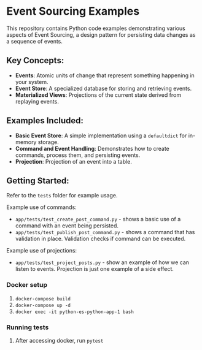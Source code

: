 # Event Sourcing Examples

This repository contains Python code examples demonstrating various aspects of Event Sourcing, a design pattern for persisting data changes as a sequence of events.

## Key Concepts:

- **Events**: Atomic units of change that represent something happening in your system.
- **Event Store**: A specialized database for storing and retrieving events.
- **Materialized Views**: Projections of the current state derived from replaying events.

## Examples Included:

- **Basic Event Store**: A simple implementation using a `defaultdict` for in-memory storage.
- **Command and Event Handling**: Demonstrates how to create commands, process them, and persisting events.
- **Projection**: Projection of an event into a table.

## Getting Started:

Refer to the `tests` folder for example usage.

Example use of commands:
- `app/tests/test_create_post_command.py` - shows a basic use of a command with an event being persisted.
- `app/tests/test_publish_post_command.py` - shows a command that has validation in place. Validation checks if command can be executed.

Example use of projections:
- `app/tests/test_project_posts.py` - show an example of how we can listen to events. Projection is just one example of a side effect.

### Docker setup

1. `docker-compose build`
1. `docker-compose up -d`
1. `docker exec -it python-es-python-app-1 bash`


### Running tests

1. After accessing docker, run `pytest`